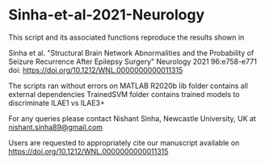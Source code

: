 # Sinha-et-al-2021-Neurology

This script and its associated functions reproduce the results shown in
 
Sinha et al. "Structural Brain Network Abnormalities and the Probability of Seizure Recurrence After Epilepsy Surgery" 
Neurology 2021 96:e758-e771 doi: https://doi.org/10.1212/WNL.0000000000011315
 
The scripts ran without errors on MATLAB R2020b
lib folder contains all external dependencies
TrainedSVM folder contains trained models to discriminate ILAE1 vs ILAE3+
 
For any queries please contact Nishant Sinha, Newcastle University, UK at nishant.sinha89@gmail.com

Users are requested to appropriately cite our manuscript available on https://doi.org/10.1212/WNL.0000000000011315
